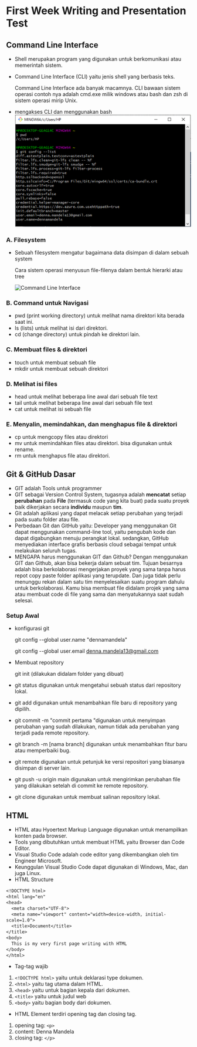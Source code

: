 # First Week Writing and Presentation Test
## Command Line Interface
- Shell merupakan program yang digunakan untuk berkomunikasi atau memerintah sistem.
- Command Line Interface (CLI) yaitu jenis shell yang berbasis teks.

  Command Line Interface ada banyak macamnya. CLI bawaan sistem operasi contoh nya adalah cmd.exe milik windows atau bash dan zsh di sistem operasi mirip Unix.
  
- mengakses CLI dan menggunakan bash ![Command Line Interface](/week-1/mengakses-cli.png)
### A. Filesystem
- Sebuah filesystem mengatur bagaimana data disimpan di dalam sebuah system
  
  Cara sistem operasi menyusun file-filenya dalam bentuk hierarki atau tree

  ![Command Line Interface](/week-1/filesystem.png)

### B. Command untuk Navigasi
- pwd (print working directory) untuk melihat nama direktori kita berada saat ini.
- ls (lists) untuk melihat isi dari direktori.
- cd (change directory) untuk pindah ke direktori lain.
### C. Membuat files & direktori
- touch untuk membuat sebuah file
- mkdir untuk membuat sebuah direktori
### D. Melihat isi files
- head untuk melihat beberapa line awal dari sebuah file text
- tail untuk melihat beberapa line awal dari sebuah file text
- cat untuk melihat isi sebuah file
### E. Menyalin, memindahkan, dan menghapus file & direktori
- cp untuk mengcopy files atau direktori
- mv untuk memindahkan files atau direktori. bisa digunakan untuk rename.
- rm untuk menghapus file atau direktori.

## Git & GitHub Dasar
- GIT adalah Tools untuk programmer
- GIT sebagai Version Control System, tugasnya adalah **mencatat** setiap **perubahan** pada **File** (termasuk code yang kita buat) pada suatu proyek baik dikerjakan secara **individu** maupun **tim**.
- Git adalah aplikasi yang dapat melacak setiap perubahan yang terjadi pada suatu folder atau file.
- Perbedaan Git dan GitHub yaitu: Developer yang menggunakan Git dapat menggunakan command-line tool, yaitu pengubah kode dan dapat digabungkan menuju perangkat lokal. sedangkan, GitHub menyediakan interface grafis berbasis cloud sebagai tempat untuk melakukan seluruh tugas.
- MENGAPA harus menggunakan GIT dan Github? Dengan menggunakan GIT dan Github, akan bisa bekerja dalam sebuat tim. Tujuan besarnya adalah bisa berkolaborasi mengerjakan proyek yang sama tanpa harus repot copy paste folder aplikasi yang terupdate.
Dan juga tidak perlu menunggu rekan dalam satu tim menyelesaikan suatu program dahulu untuk berkolaborasi. Kamu bisa membuat file didalam projek yang sama atau membuat code di file yang sama dan menyatukannya saat sudah selesai.

### Setup Awal
- konfigurasi git

  git config --global user.name "dennamandela"
  
  git config --global user.email denna.mandela13@gmail.com
  
- Membuat repository

  git init (dilakukan didalam folder yang dibuat)
  
- git status digunakan untuk mengetahui sebuah status dari repository lokal.
- git add digunakan untuk menambahkan file baru di repository yang dipilih.
- git commit -m "commit pertama "digunakan untuk menyimpan perubahan yang sudah dilakukan, namun tidak ada perubahan yang terjadi pada remote repository.
- git branch -m [nama branch] digunakan untuk menambahkan fitur baru atau memperbaiki bug.
- git remote digunakan untuk petunjuk ke versi repositori yang biasanya disimpan di server lain.
- git push -u origin main digunakan untuk mengirimkan perubahan file yang dilakukan setelah di commit ke remote repository.
- git clone digunakan untuk membuat salinan repository lokal.

## HTML
- HTML atau Hyoertext Markup Language digunakan untuk menampilkan konten pada browser.
- Tools yang dibutuhkan untuk membuat HTML yaitu Browser dan Code Editor.
- Visual Studio Code adalah code editor yang dikembangkan oleh tim Engineer Microsoft.
- Keunggulan Visual Studio Code dapat digunakan di Windows, Mac, dan juga Linux.
- HTML Structure
```
<!DOCTYPE html>
<html lang="en"
<head>
  <meta charset="UTF-8">
  <meta name="viewport" content="width=device-width, initial-scale=1.0">
  <title>Document</title>
</title>
<body>
  This is my very first page writing with HTML
</body>
</html>
```
- Tag-tag wajib

1. ```<!DOCTYPE html>``` yaitu untuk deklarasi type dokumen.
2. ```<html>``` yaitu tag utama dalam HTML.
3. ```<head>``` yaitu untuk bagian kepala dari dokumen.
4. ```<title>``` yaitu untuk judul web
5. ```<body>``` yaitu bagian body dari dokumen.

- HTML Element terdiri opening tag dan closing tag.
 1. opening tag: ```<p>```
 2. content: Denna Mandela
 3. closing tag: ```</p>```




  





